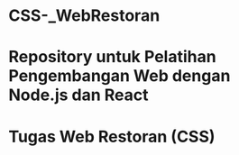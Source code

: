 # CSS-_WebRestoran

# Repository untuk Pelatihan Pengembangan Web dengan Node.js dan React

# Tugas Web Restoran (CSS)